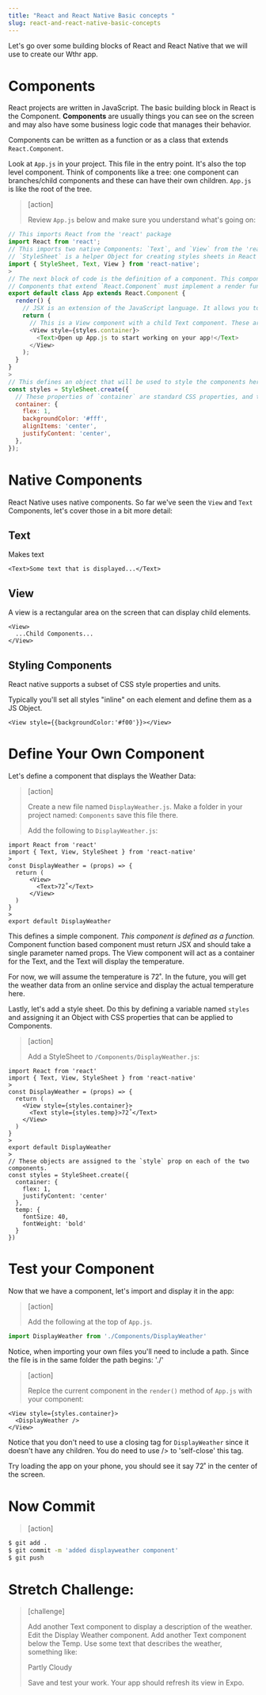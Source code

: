```yaml
---
title: "React and React Native Basic concepts "
slug: react-and-react-native-basic-concepts
---
```


Let's go over some building blocks of React and React Native that we will use to create our Wthr app.

# Components
React projects are written in JavaScript. The basic building block in React is the Component. **Components** are usually things you can see on the screen and may also have some business logic code that manages their behavior.

Components can be written as a function or as a class that extends `React.Component`.

Look at `App.js` in your project. This file in the entry point. It's also the top level component. Think of components like a tree: one component can branches/child components and these can have their own children. `App.js` is like the root of the tree.

> [action]
>
> Review `App.js` below and make sure you understand what's going on:
>
```JavaScript
// This imports React from the 'react' package
import React from 'react';
// This imports two native Components: `Text`, and `View` from the 'react-native' package.
// `StyleSheet` is a helper Object for creating styles sheets in React Native.  
import { StyleSheet, Text, View } from 'react-native';
>
// The next block of code is the definition of a component. This component is named App, and it extends `React.Component`.
// Components that extend `React.Component` must implement a render function. The `render()` method must return JSX.
export default class App extends React.Component {
  render() {
    // JSX is an extension of the JavaScript language. It allows you to write code that looks like HTML/XML within your JavaScript.
    return (
      // This is a View component with a child Text component. These are displayed on the screen in the default app. Remember these were imported above.
      <View style={styles.container}>
        <Text>Open up App.js to start working on your app!</Text>
      </View>
    );
  }
}
>
// This defines an object that will be used to style the components here in the app component.
const styles = StyleSheet.create({
  // These properties of `container` are standard CSS properties, and the values are the same values you would have used in CSS.
  container: {
    flex: 1,
    backgroundColor: '#fff',
    alignItems: 'center',
    justifyContent: 'center',
  },
});
```

# Native Components

React Native uses native components. So far we've seen the `View` and `Text` Components, let's cover those in a bit more detail:

## Text

Makes text

`<Text>Some text that is displayed...</Text>`

## View

A view is a rectangular area on the screen that can display child elements.

```
<View>
  ...Child Components...
</View>
```

## Styling Components

React native supports a subset of CSS style properties and units.

Typically you'll set all styles "inline" on each element and define them as a JS Object.

`<View style={{backgroundColor:'#f00'}}></View>`

# Define Your Own Component

Let's define a component that displays the Weather Data:

> [action]
>
> Create a new file named `DisplayWeather.js`. Make a folder in your project named: `Components` save this file there.
>
> Add the following to `DisplayWeather.js`:
>
```JS
import React from 'react'
import { Text, View, StyleSheet } from 'react-native'
>
const DisplayWeather = (props) => {
  return (
      <View>
        <Text>72˚</Text>
      </View>
  )
}
>
export default DisplayWeather
```

This defines a simple component. _This component is defined as a function._ Component function based component must return JSX and should take a single parameter named props. The View component will act as a container for the Text, and the Text will display the temperature.

For now, we will assume the temperature is 72˚. In the future, you will get the weather data from an online service and display the actual temperature here.

Lastly, let's add a style sheet. Do this by defining a variable named `styles` and assigning it an Object with CSS properties that can be applied to Components.

> [action]
>
> Add a StyleSheet to `/Components/DisplayWeather.js`:
>
```JS
import React from 'react'
import { Text, View, StyleSheet } from 'react-native'
>
const DisplayWeather = (props) => {
  return (
    <View style={styles.container}>
      <Text style={styles.temp}>72˚</Text>
    </View>
  )
}
>
export default DisplayWeather
>
// These objects are assigned to the `style` prop on each of the two components.
const styles = StyleSheet.create({
  container: {
    flex: 1,
    justifyContent: 'center'
  },
  temp: {
    fontSize: 40,
    fontWeight: 'bold'
  }
})
```

# Test your Component

Now that we have a component, let's import and display it in the app:

> [action]
>
> Add the following at the top of `App.js`.
>
```js
import DisplayWeather from './Components/DisplayWeather'
```

Notice, when importing your own files you'll need to include a path. Since the file is in the same folder the path begins: './'

> [action]
>
> Replce the current component in the `render()` method of `App.js` with your component:
>
```JS
<View style={styles.container}>
  <DisplayWeather />
</View>
```

Notice that you don't need to use a closing tag for `DisplayWeather` since it doesn't have any children. You do need to use /> to 'self-close' this tag.

Try loading the app on your phone, you should see it say 72˚ in the center of the screen.

# Now Commit

>[action]
>
```bash
$ git add .
$ git commit -m 'added displayweather component'
$ git push
```


# Stretch Challenge:

> [challenge]
>
> Add another Text component to display a description of the weather. Edit the Display Weather component. Add another Text component below the Temp. Use some text that describes the weather, something like:
>
> Partly Cloudy
>
> Save and test your work. Your app should refresh its view in Expo.
